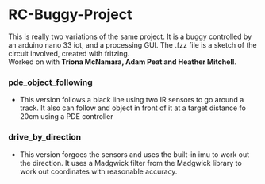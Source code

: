 # RC-Buggy-Project

This is really two variations of the same project. It is a buggy controlled by an arduino nano 33 iot, and a processing GUI. The .fzz file is a sketch of the circuit involved, created with fritzing.    
Worked on with **Triona McNamara, Adam Peat and Heather Mitchell**.

### pde_object_following
- This version follows a black line using two IR sensors to go around a track. It also can follow and object in front of it at a target distance fo 20cm using a PDE controller

### drive_by_direction
- This version forgoes the sensors and uses the built-in imu to work out the direction. It uses a Madgwick filter from the Madgwick library to work out coordinates with reasonable accuracy.


